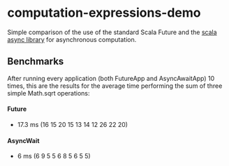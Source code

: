 computation-expressions-demo
============================

Simple comparison of the use of the standard Scala Future and the [scala async library](https://github.com/scala/async) for asynchronous computation.

## Benchmarks

After running every application (both FutureApp and AsyncAwaitApp) 10 times, this are the results for the average time performing the sum of three simple Math.sqrt operations:

#### Future
* 17.3 ms (16 15 20 15 13 14 12 26 22 20)

#### AsyncWait
* 6 ms (6 9 5 5 6 8 5 6 5 5)
